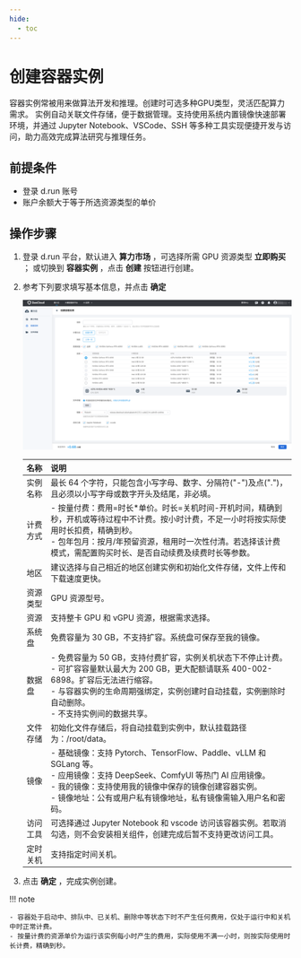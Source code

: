```yaml
---
hide:
  - toc
---
```


# 创建容器实例

容器实例常被用来做算法开发和推理。创建时可选多种GPU类型，灵活匹配算力需求。
实例自动关联文件存储，便于数据管理。支持使用系统内置镜像快速部署环境，并通过
Jupyter Notebook、VSCode、SSH 等多种工具实现便捷开发与访问，助力高效完成算法研究与推理任务。

## 前提条件

- 登录 d.run 账号
- 账户余额大于等于所选资源类型的单价

## 操作步骤

1. 登录 d.run 平台，默认进入 **算力市场** ，可选择所需 GPU 资源类型 **立即购买** ；
   或切换到 **容器实例** ，点击 **创建** 按钮进行创建。

1. 参考下列要求填写基本信息，并点击 **确定**

    ![创建容器实例2](../zestu/images/createpod2.png)

    | 名称 | 说明 |
    |-----|------|
    | 实例名称 | 最长 64 个字符，只能包含小写字母、数字、分隔符("-")及点(".")，且必须以小写字母或数字开头及结尾，非必填。 |
    | 计费方式 | - 按量付费：费用=时长*单价。时长=关机时间-开机时间，精确到秒，开机或等待过程中不计费。按小时计费，不足一小时将按实际使用时长扣费，精确到秒。 <br/> - 包年包月：按月/年预留资源，租用时一次性付清。若选择该计费模式，需配置购买时长、是否自动续费及续费时长等参数。|
    | 地区 | 建议选择与自己相近的地区创建实例和初始化文件存储，文件上传和下载速度更快。 |
    | 资源类型 | GPU 资源型号。 |
    | 资源 | 支持整卡 GPU 和 vGPU 资源，根据需求选择。 |
    | 系统盘 | 免费容量为 30 GB，不支持扩容。系统盘可保存至我的镜像。|
    | 数据盘 | - 免费容量为 50 GB，支持付费扩容，实例关机状态下不停止计费。 <br/> - 可扩容容量默认最大为 200 GB，更大配额请联系 400-002-6898。扩容后无法进行缩容。 <br/> - 与容器实例的生命周期强绑定，实例创建时自动挂载，实例删除时自动删除。 <br/> - 不支持实例间的数据共享。|
    | 文件存储 | 初始化文件存储后，将自动挂载到实例中，默认挂载路径为：/root/data。 |
    | 镜像 | - 基础镜像：支持 Pytorch、TensorFlow、Paddle、vLLM 和 SGLang 等。 <br/> - 应用镜像：支持 DeepSeek、ComfyUI 等热门 AI 应用镜像。 <br/> - 我的镜像：支持使用我的镜像中保存的镜像创建容器实例。 <br/> - 镜像地址：公有或用户私有镜像地址，私有镜像需输入用户名和密码。|
    | 访问工具 | 可选择通过 Jupyter Notebook 和 vscode 访问该容器实例。若取消勾选，则不会安装相关组件，创建完成后暂不支持更改访问工具。 |
    | 定时关机 | 支持指定时间关机。 |
  
1. 点击 **确定** ，完成实例创建。

!!! note

    - 容器处于启动中、排队中、已关机、删除中等状态下时不产生任何费用，仅处于运行中和关机中时正常计费。
    - 按量计费的资源单价为运行该实例每小时产生的费用，实际使用不满一小时，则按实际使用时长计费，精确到秒。
